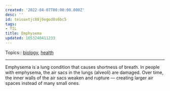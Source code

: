 ```yaml
---
created: '2022-04-07T00:00:00.000Z'
desc: ''
id: teioaxtjc88j9egod8s6bc5
tags:
- TIL
title: Emphysema
updated: 1653240411233
---
```

   
Topics::  [biology](../topics/biology.md), [health](../topics/health.md)   
   
   
---   
   
Emphysema is a lung condition that causes shortness of breath. In people with emphysema, the air sacs in the lungs (alveoli) are damaged. Over time, the inner walls of the air sacs weaken and rupture — creating larger air spaces instead of many small ones.